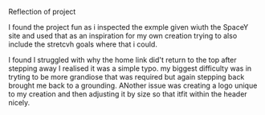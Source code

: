 Reflection of project

I found the project fun as i inspected the exmple given wiuth the SpaceY site and used that as an inspiration for my own creation trying to also include the stretcvh goals where that i could.

I found I struggled with why the home link did't return to the top after stepping away I realised it was a simple typo.
my biggest difficulty was in tryting to be more grandiose that was required but again stepping back brought me back to a grounding.
ANother issue was creating a logo unique to my creation and then adjusting it by size so that itfit within the header nicely.

